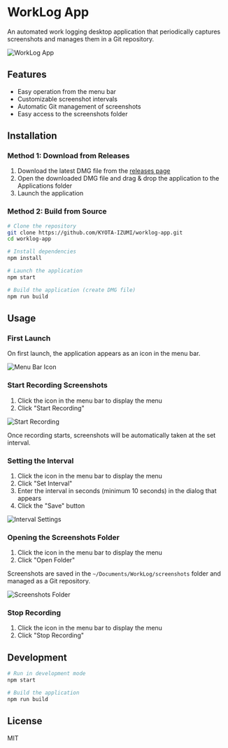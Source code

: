 # WorkLog App

An automated work logging desktop application that periodically captures screenshots and manages them in a Git repository.

![WorkLog App](screenshots/app_screenshot.png)

## Features

- Easy operation from the menu bar
- Customizable screenshot intervals
- Automatic Git management of screenshots
- Easy access to the screenshots folder

## Installation

### Method 1: Download from Releases

1. Download the latest DMG file from the [releases page](https://github.com/KYOTA-IZUMI/worklog-app/releases)
2. Open the downloaded DMG file and drag & drop the application to the Applications folder
3. Launch the application

### Method 2: Build from Source

```bash
# Clone the repository
git clone https://github.com/KYOTA-IZUMI/worklog-app.git
cd worklog-app

# Install dependencies
npm install

# Launch the application
npm start

# Build the application (create DMG file)
npm run build
```

## Usage

### First Launch

On first launch, the application appears as an icon in the menu bar.

![Menu Bar Icon](screenshots/menubar_icon.png)

### Start Recording Screenshots

1. Click the icon in the menu bar to display the menu
2. Click "Start Recording"

![Start Recording](screenshots/start_recording.png)

Once recording starts, screenshots will be automatically taken at the set interval.

### Setting the Interval

1. Click the icon in the menu bar to display the menu
2. Click "Set Interval"
3. Enter the interval in seconds (minimum 10 seconds) in the dialog that appears
4. Click the "Save" button

![Interval Settings](screenshots/interval_settings.png)

### Opening the Screenshots Folder

1. Click the icon in the menu bar to display the menu
2. Click "Open Folder"

Screenshots are saved in the `~/Documents/WorkLog/screenshots` folder and managed as a Git repository.

![Screenshots Folder](screenshots/screenshots_folder.png)

### Stop Recording

1. Click the icon in the menu bar to display the menu
2. Click "Stop Recording"

## Development

```bash
# Run in development mode
npm start

# Build the application
npm run build
```

## License

MIT 
